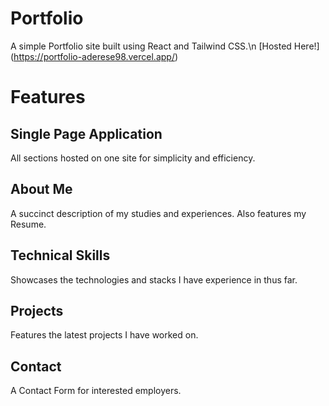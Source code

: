 # Portfolio
A simple Portfolio site built using React and Tailwind CSS.\n
[Hosted Here!] (https://portfolio-aderese98.vercel.app/)

# Features
## Single Page Application
All sections hosted on one site for simplicity and efficiency.

## About Me
A succinct description of my studies and experiences. Also features my Resume.

## Technical Skills
Showcases the technologies and stacks I have experience in thus far.

## Projects
Features the latest projects I have worked on.

## Contact
A Contact Form for interested employers.
